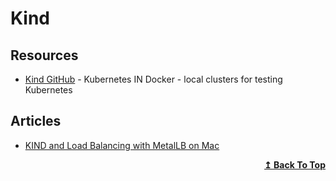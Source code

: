 # Kind

## Resources
- [Kind GitHub](https://github.com/kubernetes-sigs/kind) - Kubernetes IN Docker - local clusters for testing Kubernetes

## Articles
- [KIND and Load Balancing with MetalLB on Mac](https://www.thehumblelab.com/kind-and-metallb-on-mac/)

<div align="right">
  <b><a href="#contents">↥ Back To Top</a></b>
</div>
